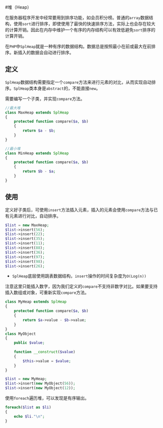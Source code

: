 #堆（Heap）

在服务器程序开发中经常要用到排序功能，如会员积分榜。普通的`array`数据结构，使用`sort`进行排序，即使使用了最快的快速排序方法，实际上也会存在较大的计算开销。因此在内存中维护一个有序的内存结构可以有效低避免`sort`排序的计算开销。

在`PHP`中`SplHeap`就是一种有序的数据结构。数据总是按照最小在前或最大在前排序。新插入的数据会自动进行排序。

定义
----
`SplHeap`数据结构需要指定一个`compare`方法来进行元素的对比，从而实现自动排序。`SplHeap`类本身是`abstract`的，不能直接`new`。

需要编写一个子类，并实现`compare`方法。


```php
//最大堆
class MaxHeap extends SplHeap
{
    protected function compare($a, $b)
	{
		return $a - $b;
	}
}

//最小堆
class MinHeap extends SplHeap
{
    protected function compare($a, $b)
	{
		return $b - $a;
	}
}
```

使用
---
定义好子类后，可使用`insert`方法插入元素，插入的元素会使用`compare`方法与已有元素进行对比，自动排序。
```php
$list = new MaxHeap;
$list->insert(56);
$list->insert(22);
$list->insert(35);
$list->insert(11);
$list->insert(88);
$list->insert(36);
$list->insert(97);
$list->insert(98);
$list->insert(26);
```

* `SplHeap`底层使用跳表数据结构，`insert`操作的时间复杂度为`O(Log(n))`

注意这里只能插入数字，因为我们定义的`compare`不支持非数字对比。如果要支持插入数组或对象，可重新实现`compare`方法。

```php
class MyHeap extends SplHeap
{
    protected function compare($a, $b)
	{
		return $a->value - $b->value;
	}
}
class MyObject
{
	public $value;
	
	function __construct($value)
	{
		$this->value = $value;
	}
}

$list = new MyHeap;
$list->insert(new MyObject(56));
$list->insert(new MyObject(12));
```

使用`foreach`遍历堆，可以发现是有序输出。
```php
foreach($list as $li)
{
	echo $li."\n";
}
```

